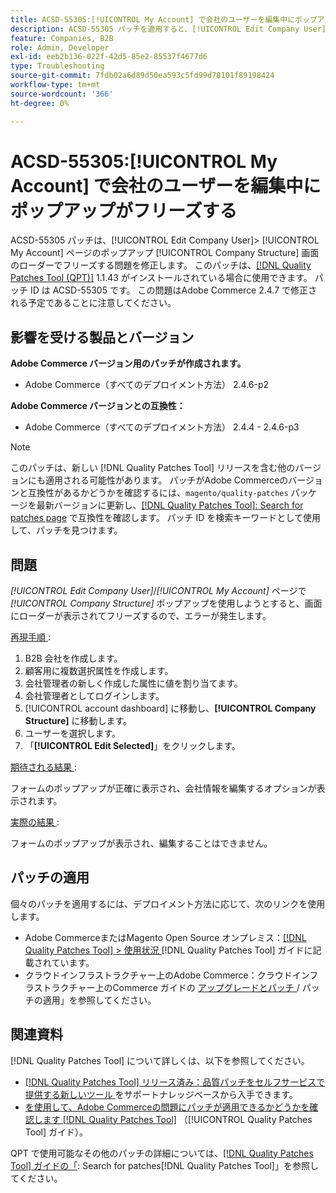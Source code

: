 ```yaml
---
title: ACSD-55305:[!UICONTROL My Account] で会社のユーザーを編集中にポップアップがフリーズする
description: ACSD-55305 パッチを適用すると、[!UICONTROL Edit Company User] &gt; [!UICONTROL My Account] ページのポップアップ [!UICONTROL Company Structure] 画面のローダーでフリーズするAdobe Commerceの問題が修正されます。
feature: Companies, B2B
role: Admin, Developer
exl-id: eeb2b136-022f-42d5-85e2-85537f4677d6
type: Troubleshooting
source-git-commit: 7fdb02a6d89d50ea593c5fd99d78101f89198424
workflow-type: tm+mt
source-wordcount: '366'
ht-degree: 0%

---
```


# ACSD-55305:[!UICONTROL My Account] で会社のユーザーを編集中にポップアップがフリーズする

ACSD-55305 パッチは、[!UICONTROL Edit Company User]> [!UICONTROL My Account] ページのポップアップ [!UICONTROL Company Structure] 画面のローダーでフリーズする問題を修正します。 このパッチは、[[!DNL Quality Patches Tool (QPT)]](https://experienceleague.adobe.com/en/docs/commerce-operations/tools/quality-patches-tool/quality-patches-tool-to-self-serve-quality-patches) 1.1.43 がインストールされている場合に使用できます。 パッチ ID は ACSD-55305 です。 この問題はAdobe Commerce 2.4.7 で修正される予定であることに注意してください。

## 影響を受ける製品とバージョン

**Adobe Commerce バージョン用のパッチが作成されます。**

* Adobe Commerce（すべてのデプロイメント方法） 2.4.6-p2

**Adobe Commerce バージョンとの互換性：**

* Adobe Commerce（すべてのデプロイメント方法） 2.4.4 - 2.4.6-p3

>[!NOTE]
>
>このパッチは、新しい [!DNL Quality Patches Tool] リリースを含む他のバージョンにも適用される可能性があります。 パッチがAdobe Commerceのバージョンと互換性があるかどうかを確認するには、`magento/quality-patches` パッケージを最新バージョンに更新し、[[!DNL Quality Patches Tool]: Search for patches page](https://experienceleague.adobe.com/tools/commerce-quality-patches/index.html) で互換性を確認します。 パッチ ID を検索キーワードとして使用して、パッチを見つけます。

## 問題

*[!UICONTROL Edit Company User]*/*[!UICONTROL My Account]* ページで *[!UICONTROL Company Structure]* ポップアップを使用しようとすると、画面にローダーが表示されてフリーズするので、エラーが発生します。

<u> 再現手順 </u>:

1. B2B 会社を作成します。
1. 顧客用に複数選択属性を作成します。
1. 会社管理者の新しく作成した属性に値を割り当てます。
1. 会社管理者としてログインします。
1. [!UICONTROL account dashboard] に移動し、**[!UICONTROL Company Structure]** に移動します。
1. ユーザーを選択します。
1. 「**[!UICONTROL Edit Selected]**」をクリックします。

<u> 期待される結果 </u>:

フォームのポップアップが正確に表示され、会社情報を編集するオプションが表示されます。

<u> 実際の結果 </u>:

フォームのポップアップが表示され、編集することはできません。

## パッチの適用

個々のパッチを適用するには、デプロイメント方法に応じて、次のリンクを使用します。

* Adobe CommerceまたはMagento Open Source オンプレミス：[[!DNL Quality Patches Tool] > 使用状況 ](/help/tools/quality-patches-tool/usage.md)[!DNL Quality Patches Tool] ガイドに記載されています。
* クラウドインフラストラクチャー上のAdobe Commerce：クラウドインフラストラクチャー上のCommerce ガイドの [ アップグレードとパッチ ](https://experienceleague.adobe.com/docs/commerce-cloud-service/user-guide/develop/upgrade/apply-patches.html)/ パッチの適用」を参照してください。

## 関連資料

[!DNL Quality Patches Tool] について詳しくは、以下を参照してください。

* [[!DNL Quality Patches Tool]  リリース済み：品質パッチをセルフサービスで提供する新しいツール ](https://experienceleague.adobe.com/en/docs/commerce-operations/tools/quality-patches-tool/quality-patches-tool-to-self-serve-quality-patches) をサポートナレッジベースから入手できます。
* [ を使用して、Adobe Commerceの問題にパッチが適用できるかどうかを確認します  [!DNL Quality Patches Tool]](/help/tools/quality-patches-tool/patches-available-in-qpt/check-patch-for-magento-issue-with-magento-quality-patches.md) （[!UICONTROL Quality Patches Tool] ガイド）。


QPT で使用可能なその他のパッチの詳細については、[[!DNL Quality Patches Tool] ガイドの「](https://experienceleague.adobe.com/tools/commerce-quality-patches/index.html): Search for patches[!DNL Quality Patches Tool]」を参照してください。
